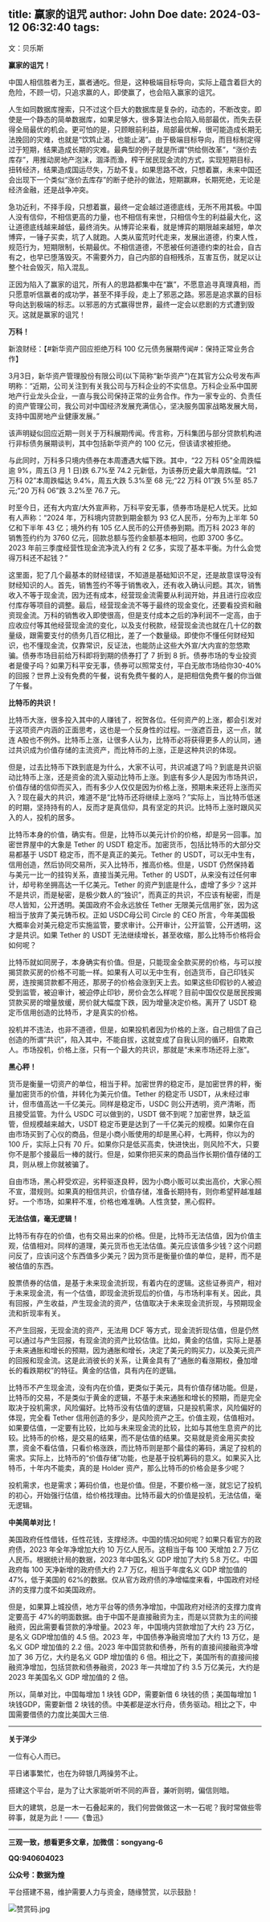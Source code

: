 title: 赢家的诅咒
author: John Doe
date: 2024-03-12 06:32:40
tags:
---
文：贝乐斯<!--more-->

**赢家的诅咒！**

中国人相信胜者为王，赢者通吃。但是，这种极端目标导向，实际上蕴含着巨大的危险，不顾一切，只追求赢的人，即使赢了，也会陷入赢家的诅咒。

人生如同数据库搜索，只不过这个巨大的数据库是复杂的，动态的，不断改变。即使是一个静态的简单数据库，如果足够大，很多算法也会陷入局部最优，而失去获得全局最优的机会。更可怕的是，只顾眼前利益，局部最优解，很可能造成长期无法挽回的灾难，也就是“饮鸩止渴，也能止渴”。由于极端目标导向，而目标制定得过于短期，结果造成长期的灾难。最典型的例子就是所谓“供给侧改革”，“涨价去库存”，用推动房地产泡沫，涸泽而渔，榨干居民现金流的方式，实现短期目标，扭转经济，结果造成国运尽失，万劫不复。如果思路不改，只想着赢，未来中国还会出现下一个类似“涨价去库存”的断子绝孙的做法，短期赢麻，长期死绝，无论是经济金融，还是战争冲突。

急功近利，不择手段，只想着赢，最终一定会越过道德底线，无所不用其极。中国人没有信仰，不相信更高的力量，也不相信有来世，只相信今生的利益最大化，这让道德底线越来越低，最终消失。从博弈论来看，就是博弈的期限越来越短，单次博弈，一锤子买卖，坑了人就跑。人类从蛮荒时代走来，发展出道德，约束人性，规范行为，短期限制，长期最优。不相信道德，不愿被任何道德约束的社会，自古有之，也早已堕落毁灭。不需要外力，自己内部的自相残杀，互害互伤，就足以让整个社会毁灭，陷入混乱。

正因为陷入了赢家的诅咒，所有人的思路都集中在“赢”，不愿意追寻真理真相，而只愿意听信赢者的成功学，甚至不择手段，走上了邪恶之路。邪恶是追求赢的目标导向达到极端的标志。以邪恶的方式赢得世界，最终一定会以悲剧的方式遭到毁灭。这就是赢家的诅咒！

**万科！**

新浪财经：【#新华资产回应拒绝万科 100 亿元债务展期传闻#：保持正常业务合作】

3月3日，新华资产管理股份有限公司(以下简称“新华资产”)在其官方公众号发布声明称：“近期，公司关注到有关我公司与万科企业的不实信息。万科企业系中国房地产行业⻰头企业，一直与我公司保持正常的业务合作。作为一家专业的、负责任的资产管理公司，我公司对中国经济发展充满信心，坚决服务国家战略发展大局，支持中国房地产业健康发展。”

该声明疑似回应近期一则关于万科展期传闻。传言称，万科集团与部分贷款机构进行非标债务展期谈判，其中包括新华资产的 100 亿元，但该请求被拒绝。

与此同时，万科多只境内债券在本周遭遇大幅下跌。其中，“22 万科 05”全周跌幅逾 9%，周五(3 月 1 日)跌 6.7%至 74.2 元新低，为该券历史最大单周跌幅。“21 万科 02”本周跌幅达 9.4%，周五大跌 5.3%至 68 元;“22 万科 01”跌 5%至 85.7元;“20 万科 06”跌 3.2%至 76.7 元。

时至今日，还有大内宣/大外宣声称，万科平安无事，债券市场是杞人忧天。比如有人声称：“2024 年，万科境内贷款到期金额为 93 亿人民币，分布为上半年 50 亿和下半年 43 亿；境外约有 105 亿人民币的公开债券到期。而万科 2023 年的销售签约约为 3760 亿元，回款总额与签约金额基本相同，也即 3700 多亿。2023 年前三季度经营性现金流净流入约有 2 亿多，实现了基本平衡。为什么会觉得万科还不起钱？”

这里面，犯了几个最基本的财经错误，不知道是基础知识不足，还是故意误导没有财经知识的人。首先，销售签约不等于销售收入，还有收入确认问题。其次，销售收入不等于现金流，因为还有成本，经营现金流需要从利润开始，并且进行应收应付库存等项目的调整。最后，经营现金流不等于最终的现金变化，还要看投资和融资现金流。万科的销售收入即使很高，但是支付成本之后的净利润不一定高，由于应收应付等其他经营现金流的变化，以及支付税款，经营现金流也就在几十亿的数量级，跟需要支付的债务几百亿相比，差了一个数量级。即使你不懂任何财经知识，也不懂现金流，仅靠常识，反证法，也能防止这些大外宣/大内宣的忽悠欺骗。债券市场目前给万科即将到期的债券打了 7 折到 8 折。债券市场的专业投资者是傻子吗？如果万科平安无事，债券可以照常支付，平白无故市场给你30-40%的回报？世界上没有免费的午餐，说有免费午餐的人，是把相信免费午餐的你当做了午餐。

**比特币的共识！**

比特币大涨，很多投入其中的人赚钱了，祝贺各位。任何资产的上涨，都会引发对于这项资产内涵的正面思考，这也是一个反身性的过程。一涨遮百丑，这一点，就连 A股也不例外。比特币上涨，让很多人认为，比特币必将获得更多人的认同，通过共识成为价值存储的主流资产，而比特币的上涨，正是这种共识的体现。

但是，过去比特币下跌到底是为什么，大家不认可，共识减退了吗？到底是共识驱动比特币上涨，还是资金的流入驱动比特币上涨。到底有多少人是因为市场共识，价值存储的信仰而买入，而有多少人仅仅是因为价格上涨，预期未来还将上涨而买入？现在最大的共识，难道不是“比特币还将继续上涨吗？”实际上，当比特币低迷的时期，坚持持有的人，反而才是真信仰，具有坚定的共识。比特币上涨时跟风买入的人，投机的居多。

比特币本身的价值，确实有。但是，比特币以美元计价的价格，却是另一回事。加密世界屋中的大象是 Tether 的 USDT 稳定币。加密货币，包括比特币的大部分交易都基于 USDT 稳定币，而不是真正的美元。Tether 的 USDT，可以无中生有，信用创造，然后协同交易所，买入比特币，推高价格。但是，USDT 仍然保持着与美元一比一的挂钩关系，直接当美元用。Tether 的 USDT，从来没有过任何审计，却号称坐拥高达一千亿美元。Tether 的资产到底是什么，虚增了多少？这并不是共识，而是秘密，是极少数人的“独识”，而真正的共识，不应该有秘密，而是尽人皆知，公开透明。美国政府不会永远放任 Tether 无限美元信用扩张，因为这相当于放弃了美元铸币权。正如 USDC母公司 Circle 的 CEO 所言，今年美国极大概率会对美元稳定币实施监管，要求审计。公开审计，公开监管，公开透明，这才是共识。如果 Tether 的 USDT 无法继续增长，甚至收缩，那么比特币价格将会如何呢？

比特币就如同房子，本身确实有价值。但是，只能现金全款买房的价格，与可以按揭贷款买房的价格不可能一样。如果有人可以无中生有，创造货币，自己印钱买房，连按揭贷款都不用还，那房子的价格会涨到天上去。如果这些印假钞的人被迫受到监管，被迫审计，被迫停止印钞，房价会怎么样呢？目前中国仅仅是居民按揭贷款买房的增量放缓，房价就大幅度下跌，因为增量决定价格。离开了 USDT 稳定币信用创造的比特币，才是真实的价格。

投机并不违法，也非不道德，但是，如果投机者因为价格的上涨，自己相信了自己创造的所谓“共识”，陷入其中，不能自拔，这就变成了自我认同的循环，自欺欺人。市场投机，价格上涨，只有一个最大的共识，那就是“未来市场还将上涨”。

**黑心秤！**

货币是衡量一切资产的单位，相当于秤。加密世界的稳定币，是加密世界的秤，衡量加密货币的价值，并转化为美元价值。Tether 的稳定币 USDT，从未经过审计，但市值高达一千亿美元。同样是稳定币，USDC 则公开透明，资产清晰，而且接受监管。为什么 USDC 可以做到的，USDT 做不到呢？加密世界，缺乏监管，但规模越来越大，USDT 稳定币更是达到了一千亿美元的规模。如果你在自由市场买到了心仪的商品，但是小商小贩使用的却是黑心秤，七两秤，你以为的 100 斤，实际上只有 70 斤。如果你只是低买高卖，快进快出，则风险不大，只要你不是那个接最后一棒的就行。但是，如果你把买来的商品当作长期价值存储的工具，则从根上你就被骗了。

自由市场，黑心秤受欢迎，劣秤驱逐良秤，因为小商小贩可以卖出高价，大家心照不宣，潜规则。如果真的相信共识，价值存储，准备长期持有，则你希望秤越准越好。一个市场，如果秤不准，价格也难准确。人性贪婪，黑心假秤。

**无法估值，毫无逻辑！**

比特币有存在的价值，也有交易出来的价格。但是，比特币无法估值，因为价值主观，估值相对。同样的道理，美元货币也无法估值。美元应该值多少钱？这个问题问反了，应该问这个东西值多少美元？因为货币是衡量价值的单位，是秤，而不是被估值的东西。

股票债券的估值，是基于未来现金流折现，有着内在的逻辑。这些证券资产，相对于未来现金流，有一个估值，即现金流折现后的价值，与市场利率有关。因此，具有回报，产生收益，产生现金流的资产，估值取决于未来现金流折现，与预期现金流和折现率有关。

不产生回报，无现金流的资产，无法用 DCF 等方式，现金流折现估值，但是仍然可以通过与产生回报，有现金流的资产比较估值。比如，黄金的估值，实际上是基于未来通胀和增长的预期，因为通胀和增长，决定了美元的购买力，以及美元资产的回报和现金流。这是此消彼长的关系，让黄金具有了“通胀的看涨期权，叠加增长的看跌期权”的特征。黄金的估值，具有内在的逻辑。

比特币不产生现金流，没有内在价值，更类似于美元，具有价值存储功能。但是，比特币的交易，不是类似于黄金的逻辑，不基于未来通胀和增长的预期，而是完全取决于投机需求，风险偏好。比特币没有估值的逻辑，只是投机需求，风险偏好的体现，完全看 Tether 信用创造的多少，是风险资产之王。价值主观，估值相对。如果要估值，一定要有比较，比如与未来现金流的比较，比如与其他生息资产的比较。比特币的价格，是交易的结果，而不是估值的结果。交易就是资金用买卖投票，资金不看估值，只看价格涨跌，而比特币则是那个最佳的筹码，满足了投机的需求。实际上，比特币的“价值存储”功能，也是基于投机筹码的意义。如果买入比特币，十年内不能卖，真的是 Holder 资产，那么比特币的价格会是多少呢？

投机需求，也是需求；筹码价值，也是价值。但是，不要价格一涨，就忘记了投机的初心，开始强行估值，给价格找理由。比特币最大的价值是投机，无法估值，毫无逻辑。

**中美简单对比！**

美国政府任性借钱，任性花钱，支撑经济。中国的情况如何呢？如果只看官方的政府债，2023 年全年净增加大约 10 万亿人民币。这相当于每 100 天增加 2.7 万亿人民币。根据统计局的数据，2023 年中国名义 GDP 增加了大约 5.8 万亿。中国政府每 100 天净新增的政府债大约 2.7 万亿，相当于年度名义 GDP 增加值的 47%，低于美国的 62%的数据。仅从官方政府债的净增幅度来看，中国政府对经济的支撑力度不如美国政府。

但是，如果算上城投债，地方平台等的债务净增加，中国政府对经济的支撑力度肯定要高于 47%的明面数据。由于中国不是直接融资为主，而是以贷款为主的间接融资，因此需要看贷款的净增量。2023 年，中国境内贷款增加了大约 23 万亿，是名义 GDP增加值的 4.5 倍。2023 年，中国债券净融资增加了大约 13 万亿，是名义 GDP 增加值的 2.2 倍。2023 年中国贷款和债券，所有的直接间接融资净增加了 36 万亿，大约是名义 GDP 增加值的 6 倍。相比之下，美国所有的直接间接融资净增加，包括贷款和债券融资，2023 年一共增加了约 3.5 万亿美元，大约是 2023 年美国名义 GDP 增加值的 2 倍。

所以，简单对比，中国每增加 1 块钱 GDP，需要新借 6 块钱的债；美国每增加 1 块钱GDP，需要新借 2 块钱的债。中美都是逆水行舟，债务驱动。相比之下，中国需要借债的力度比美国大三倍.
- - -
**关于洋少**

一位有心人而已。

平日诸事繁忙，也在为碎银几两操劳不止。

搭建这个平台，是为了让大家能听听不同的声音，兼听则明，偏信则暗。

巨大的建筑，总是一木一石叠起来的，我们何尝做做这一木一石呢？我时常做些零碎事，就是为此！——《鲁迅》

---

**三观一致，想看更多文章，加微信：songyang-6**

**QQ:940604023**

**公众号：数据为煌** 

平台搭建不易，维护需要人力与资金，随缘赞赏，以示鼓励！

![赞赏码.jpg](/images/zanshang.jpg)